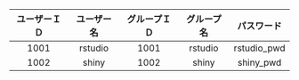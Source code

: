 |ユーザーＩＤ|ユーザー名|グループＩＤ|グループ名|パスワード|
|:-:|:-:|:-:|:-:|:-:|
|1001|rstudio|1001|rstudio|rstudio_pwd|
|1002|shiny|1002|shiny|shiny_pwd|
